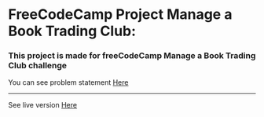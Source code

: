# FreeCodeCamp Project Manage a Book Trading Club:

### This project is made for freeCodeCamp Manage a Book Trading Club challenge

You can see problem statement [Here](https://www.freecodecamp.org/challenges/manage-a-book-trading-club "Book Trading Club")

---
See live version [Here](https://bookclub.glitch.me "bookclub")
